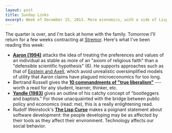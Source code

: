 ```yaml
---
layout: post
title: Sunday Links
excerpt: Week of December 15, 2013. More economics, with a side of Lisp.
---
```


The quarter is over, and I'm back at home with the family. Tomorrow I'll return
for a few weeks contracting at [Stremor][1]. Here's what I've been reading this
week:

- [**Aaron (1994)**][3] attacks the idea of treating the preferences and values
  of an individual as stable as more of an "axiom of religious faith" than a
  "defensible scientific hypothesis" (6). He supports approaches such as that of
  [Epstein and Axell][4], which avoid unrealistic oversimplified models of
  utility that Aaron claims have plagued microeconomics for too long.
- Bertrand Russell gives the [**10 commandments of "true liberalism"**][5] ---
  worth a read for any student, learner, thinker, etc.
- [**Yandle (1983)**][6] gives an outline of his catchy concept of "bootleggers
  and baptists." For those unacquainted with the bridge between public policy
  and economics (read: me), this is a really enlightening read.
- Rudolf Weinstock's [**The Lisp Curse**][2] makes a poignant statement about
  software development: the people developing may be as affected by their tools
  as they affect their environment. Technology affects our social behavior.

[1]: http://stremor.com
[2]: http://www.winestockwebdesign.com/Essays/Lisp_Curse.html
[3]: http://www.jstor.org/stable/2138534
[4]: https://en.wikipedia.org/wiki/Sugarscape
[5]: http://news.google.com/newspapers?id=NcJVAAAAIBAJ&sjid=tr0DAAAAIBAJ&pg=6918%2C334589
[6]: http://object.cato.org/sites/cato.org/files/serials/files/regulation/1983/5/v7n3-3.pdf

